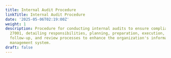 ```yaml
---
title: Internal Audit Procedure
linkTitle: Internal Audit Procedure
date: '2025-05-06T02:19:00Z'
weight: 1
description: Procedure for conducting internal audits to ensure compliance with ISO/IEC
  27001, detailing responsibilities, planning, preparation, execution, reporting,
  follow-up, and review processes to enhance the organization's information security
  management system.
draft: false
---
```



<!-- Unsupported block type: table_of_contents -->

<!-- Unsupported block type: unsupported -->

